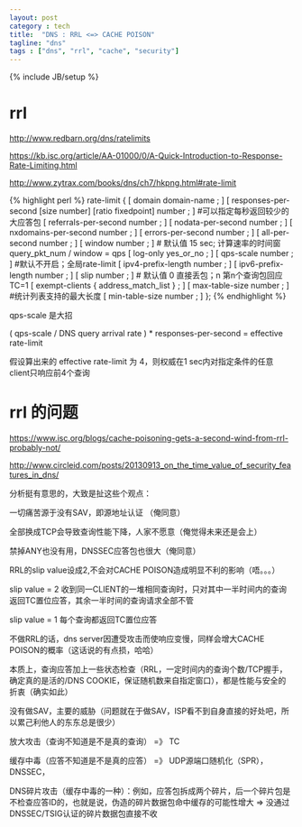 ```yaml
---
layout: post
category : tech
title:  "DNS : RRL <=> CACHE POISON"
tagline: "dns"
tags : ["dns", "rrl", "cache", "security"] 
---
```

{% include JB/setup %}

# rrl 

http://www.redbarn.org/dns/ratelimits

https://kb.isc.org/article/AA-01000/0/A-Quick-Introduction-to-Response-Rate-Limiting.html

http://www.zytrax.com/books/dns/ch7/hkpng.html#rate-limit

{% highlight perl %}
rate-limit {
     [ domain domain-name ; ]
     [ responses-per-second [size number] [ratio fixedpoint] number ; ]  #可以指定每秒返回较少的大应答包
     [ referrals-per-second number ; ]
     [ nodata-per-second number ; ]
     [ nxdomains-per-second number ; ]
     [ errors-per-second number ; ]
     [ all-per-second number ; ]
     [ window number ; ]  # 默认值 15 sec; 计算速率的时间窗  query_pkt_num / window = qps
     [ log-only yes_or_no ; ]
     [ qps-scale number ; ]  #默认不开启；全局rate-limit
     [ ipv4-prefix-length number ; ]
     [ ipv6-prefix-length number ; ]
     [ slip number ; ]  # 默认值 0 直接丢包；n 第n个查询包回应TC=1
     [ exempt-clients { address_match_list } ; ]
     [ max-table-size number ; ]  #统计列表支持的最大长度
     [ min-table-size number ; ] 
};
{% endhighlight %}

qps-scale 是大招

( qps-scale / DNS query arrival rate ) * responses-per-second = effective rate-limit

假设算出来的 effective rate-limit 为 4，则权威在1 sec内对指定条件的任意client只响应前4个查询


# rrl 的问题 

https://www.isc.org/blogs/cache-poisoning-gets-a-second-wind-from-rrl-probably-not/

http://www.circleid.com/posts/20130913_on_the_time_value_of_security_features_in_dns/

分析挺有意思的，大致是扯这些个观点：

一切痛苦源于没有SAV，即源地址认证 （俺同意）

全部换成TCP会导致查询性能下降，人家不愿意（俺觉得未来还是会上）

禁掉ANY也没有用，DNSSEC应答包也很大（俺同意）

RRL的slip value设成2,不会对CACHE POISON造成明显不利的影响（唔。。。）

slip value = 2 收到同一CLIENT的一堆相同查询时，只对其中一半时间内的查询返回TC置位应答，其余一半时间的查询请求全部不管

slip value = 1 每个查询都返回TC置位应答

不做RRL的话，dns server因遭受攻击而使响应变慢，同样会增大CACHE POISON的概率（这话说的有点损，哈哈）

本质上，查询应答加上一些状态检查（RRL，一定时间内的查询个数/TCP握手，确定真的是活的/DNS COOKIE，保证随机数来自指定窗口），都是性能与安全的折衷（确实如此）
 
没有做SAV，主要的威胁（问题就在于做SAV，ISP看不到自身直接的好处吧，所以累己利他人的东东总是很少）

放大攻击（查询不知道是不是真的查询） =》 TC

缓存中毒（应答不知道是不是真的应答） =》 UDP源端口随机化（SPR），DNSSEC，

DNS碎片攻击（缓存中毒的一种）：例如，应答包拆成两个碎片，后一个碎片包是不检查应答ID的，也就是说，伪造的碎片数据包命中缓存的可能性增大  => 没通过DNSSEC/TSIG认证的碎片数据包直接不收
